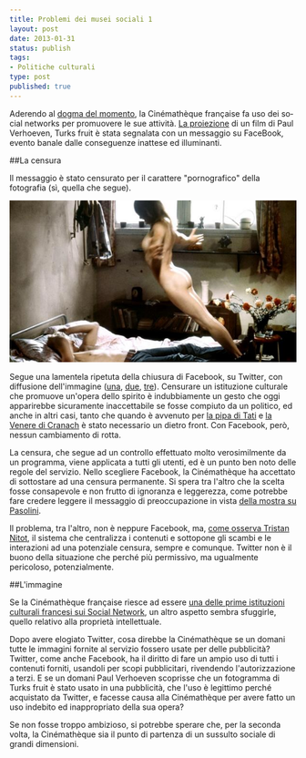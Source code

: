 ```yaml
--- 
title: Problemi dei musei sociali 1
layout: post
date: 2013-01-31
status: publish
tags: 
- Politiche culturali
type: post
published: true
---
```

Aderendo al [dogma del momento][1], la <span lang="fr">Cinémathèque française</span> fa uso dei <span lang="en">social networks</span> per promuovere le sue attività. [La proiezione][2] di un film di <span lang="ne">Paul Verhoeven, Turks fruit</span> è stata segnalata con un messaggio su <span lang="en">FaceBook</span>, evento banale dalle conseguenze inattese ed illuminanti.

##La censura

Il messaggio è stato censurato per il carattere "pornografico" della fotografia (sì, quella che segue).

<img src="/immagini/facebook1.jpg" title="" alt="In una stanza, una donna nuda, di profilo, si lascia cadere su un uomo sdraiato su un letto">

Segue una lamentela ripetuta della chiusura di <span lang="en">Facebook</span>, su <span lang="en">Twitter</span>, con diffusione dell'immagine ([una][3], [due][4], [tre][5]). Censurare un istituzione culturale che promuove un'opera dello spirito è indubbiamente un gesto che oggi apparirebbe sicuramente inaccettabile se fosse compiuto da un politico, ed anche in altri casi, tanto che quando è avvenuto per [la pipa di <span lang="fr">Tati</span>][6] e [la Venere di <span lang="de">Cranach</span>][7] è stato necessario un dietro front. Con <span lang="en">Facebook</span>, però, nessun cambiamento di rotta.

La censura, che segue ad un controllo effettuato molto verosimilmente da un programma, viene applicata a tutti gli utenti, ed è un punto ben noto delle regole del servizio. Nello scegliere <span lang="en">Facebook</span>, la <span lang="fr">Cinémathèque</span> ha accettato di sottostare ad una censura permanente. Si spera tra l'altro che la scelta fosse consapevole e non frutto di ignoranza e leggerezza, come potrebbe fare credere leggere il messaggio di preoccupazione in vista [della mostra su Pasolini][8].

Il problema, tra l'altro, non è neppure <span lang="en">Facebook</span>, ma, [come osserva <span lang="fr">Tristan Nitot</span>][9], il sistema che centralizza i contenuti e sottopone gli scambi e le interazioni ad una potenziale censura, sempre e comunque. <span lang="en">Twitter</span> non è il buono della situazione che perché più permissivo, ma ugualmente pericoloso, potenzialmente.

##L'immagine

Se la <span lang="fr">Cinémathèque française</span> riesce ad essere [una delle prime istituzioni culturali francesi sui <span lang="en">Social Network</span>][10], un altro aspetto sembra sfuggirle, quello relativo alla proprietà intellettuale.

Dopo avere elogiato <span lang="en">Twitter</span>, cosa direbbe la <span lang="fr">Cinémathèque</span> se un domani tutte le immagini fornite al servizio fossero usate per delle pubblicità? <span lang="en">Twitter</span>, come anche <span lang="en"> Facebook</span>, ha il diritto di fare un ampio uso di tutti i contenuti forniti, usandoli per scopi pubblicitari, rivendendo l'autorizzazione a terzi. E se un domani <span lang="ne">Paul Verhoeven</span> scoprisse che un fotogramma di <span lang="ne">Turks fruit</span> è stato usato in una pubblicità, che l'uso è legittimo perché acquistato da <span lang="en">Twitter</span>, e facesse causa alla <span lang="fr">Cinémathèque</span> per avere fatto un uso indebito ed inappropriato della sua opera?

Se non fosse troppo ambizioso, si potrebbe sperare che, per la seconda volta, la <span lang="fr">Cinémathèque</span> sia il punto di partenza di un sussulto sociale di grandi dimensioni.

[1]: http://storiedellarte.com/2013/01/quale-museo-per-i-social-network.html ""
[2]: http://www.cinematheque.fr/fr/dans-salles/rendez-vous-reguliers/fiche-manifestation/turkish-delices-turks-fruit,14944.html "L'evento segnalato sul sito della Cinémathèque, in francese"
[3]: https://twitter.com/cinemathequefr/status/295459959695605760 "La prima lamentela su Twitter, in francese, ed inglese"
[4]: https://twitter.com/cinemathequefr/status/295600097482383361 "La seconda lamentela su Twitter, in francese"
[5]: https://twitter.com/cinemathequefr/status/295622617736548353 "La terza lamentela su Twitter, in francese"
[6]: http://passouline.blog.lemonde.fr/2009/04/13/tati-nom-dune-pipe/ "Resoconto in francese"
[7]: http://www.artinfo.com/news/story/26912/nude-painting-will-be-allowed-on-london-tube/ "La conclusione del caso londinese, in inglese"
[8]: https://twitter.com/cinemathequefr/status/295622617736548353 "Preoccupazione della Cinémathèque su Twitter, in francese"
[9]: https://twitter.com/nitot/status/295603186440470528 "Osservazione in francese"
[10]: http://easy-ebusiness.fr/webmarketing/reseaux-sociaux/infographie-les-musees-parisiens-sur-les-reseaux-sociaux/ "Secondo le semplicistiche logiche metriche del settore"